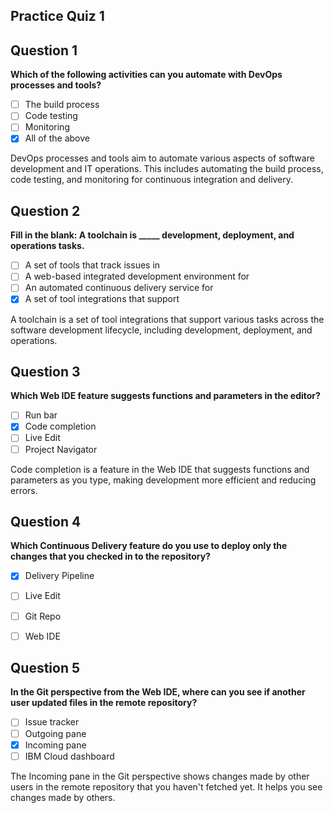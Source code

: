 ## Practice Quiz 1 

## Question 1

**Which of the following activities can you automate with DevOps processes and tools?**

- [ ] The build process
- [ ] Code testing
- [ ] Monitoring
- [x] All of the above

DevOps processes and tools aim to automate various aspects of software development and IT operations. This includes automating the build process, code testing, and monitoring for continuous integration and delivery.

## Question 2

**Fill in the blank: A toolchain is _____ development, deployment, and operations tasks.**

- [ ] A set of tools that track issues in
- [ ] A web-based integrated development environment for
- [ ] An automated continuous delivery service for
- [x] A set of tool integrations that support

A toolchain is a set of tool integrations that support various tasks across the software development lifecycle, including development, deployment, and operations.

## Question 3

**Which Web IDE feature suggests functions and parameters in the editor?**

- [ ] Run bar
- [x] Code completion
- [ ] Live Edit
- [ ] Project Navigator

Code completion is a feature in the Web IDE that suggests functions and parameters as you type, making development more efficient and reducing errors.

## Question 4

**Which Continuous Delivery feature do you use to deploy only the changes that you checked in to the repository?**

- [x] Delivery Pipeline
- [ ] Live Edit
- [ ] Git Repo
- [ ] Web IDE


## Question 5

**In the Git perspective from the Web IDE, where can you see if another user updated files in the remote repository?**

- [ ] Issue tracker
- [ ] Outgoing pane
- [x] Incoming pane
- [ ] IBM Cloud dashboard

The Incoming pane in the Git perspective shows changes made by other users in the remote repository that you haven't fetched yet. It helps you see changes made by others.
